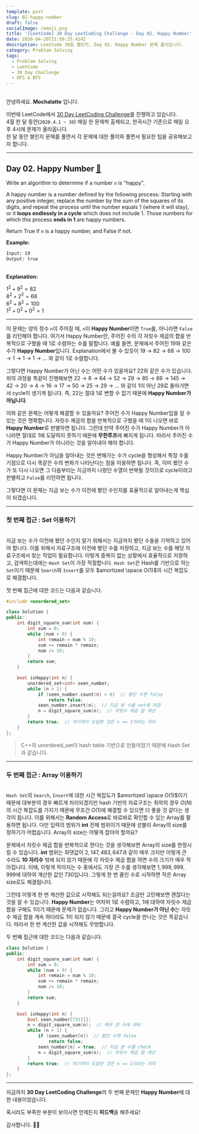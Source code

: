 ```yaml
---
template: post
slug: 02-happy-number
draft: false
socialImage: /emoji.png
title: '[LeetCode] 30 Day LeetCoding Challenge - Day 02. Happy Number'
date: 2020-04-20T21:50:25.424Z
description: LeetCode 30일 챌린지, Day 02. Happy Number 문제 풀이입니다.
category: Problem Solving
tags:
  - Problem Solving
  - LeetCode
  - 30 Day Challenge
  - DFS & BFS
---
```


\
안녕하세요. **Mochalatte** 입니다.

이번에 LeetCode에서 [30 Day LeetCoding Challenge](https://leetcode.com/explore/featured/card/30-day-leetcoding-challenge/)를 진행하고 있습니다.\
4월 한 달 동안(`2020.4.1 ~ 30`) 매일 한 문제씩 출제되고, 한국시간 기준으로 매일 오후 4시에 문제가 올라옵니다.\
한 달 동안 챌린지 문제를 풀면서 각 문제에 대한 풀이와 풀면서 필요한 팁을 공유해보고자 합니다.

---

## Day 02. Happy Number [🔗](https://leetcode.com/explore/featured/card/30-day-leetcoding-challenge/528/week-1/3284/)

Write an algorithm to determine if a number `n` is "happy".

A happy number is a number defined by the following process: Starting with any positive integer, replace the number by the sum of the squares of its digits, and repeat the process until the number equals 1 (where it will stay), or it **loops endlessly in a cycle** which does not include 1. Those numbers for which this process **ends in 1** are happy numbers.

Return True if `n` is a happy number, and False if not.

**Example:**

```bash
Input: 19
Output: true
```

\
**Explanation:**

$1^2 + 9^2 = 82$\
$8^2 + 2^2 = 68$\
$6^2 + 8^2 = 100$\
$1^2 + 0^2 + 0^2 = 1$

---

이 문제는 양의 정수 `n`이 주어질 때, `n`이 **Happy Number**이면 `True`를, 아니라면 `False`를 리턴해야 합니다. 여기서 Happy Number란, 주어진 수의 각 자릿수 제곱의 합을 반복적으로 구했을 때 $1$로 수렴하는 수를 말합니다. 예를 들면, 문제에서 주어진 $19$와 같은 수가 **Happy Number**입니다. Explanation에서 볼 수 있듯이 $19$ → $82$ → $68$ → $100$ → $1$ → $1$ → $1$ → ... 와 같이 $1$로 수렴합니다.

그렇다면 Happy Number가 아닌 수는 어떤 수가 있을까요? $22$와 같은 수가 있습니다. 위의 과정을 똑같이 진행해보면 $22$ → $8$ → $64$ → $52$ → $29$ → $85$ → $89$ → $145$ → $42$ → $20$ → $4$ → $16$ → $17$ → $50$ → $25$ → $29$ → ... 와 같이 $1$이 아닌 $29$로 돌아가면서 cycle이 생기게 됩니다. 즉, $22$는 절대 $1$로 변할 수 없기 때문에 **Happy Number가 아닙니다**.

이와 같은 문제는 어떻게 해결할 수 있을까요? 주어진 수가 Happy Number임을 알 수 있는 것은 명확합니다. 자릿수 제곱의 합을 반복적으로 구했을 때 $1$이 나오면 바로 **Happy Number**로 판별하면 됩니다. 그런데 만약 주어진 수가 Happy Number가 아니라면 절대로 $1$에 도달하지 못하기 때문에 **무한루프**에 빠지게 됩니다. 따라서 주어진 수가 Happy Number가 아니라는 것을 알아내야 해야 합니다.

Happy Number가 아님을 알아내는 것은 변해가는 수가 cycle을 형성해서 특정 수를 기점으로 다시 똑같은 수의 변화가 나타난다는 점을 이용하면 됩니다. 즉, 이미 봤던 수가 또 다시 나오면 그 다음부터는 지금까지 나왔던 수열이 반복될 것이므로 cycle이라고 판별하고 `False`를 리턴하면 됩니다.

그렇다면 이 문제는 지금 보는 수가 이전에 봤던 수인지를 효율적으로 알아내는게 핵심이 되겠습니다.

---

### 첫 번째 접근 : Set 이용하기

\
지금 보는 수가 이전에 봤던 수인지 알기 위해서는 지금까지 봤던 수들을 기억하고 있어야 합니다. 이를 위해서 자료구조에 이전에 봤던 수를 저장하고, 지금 보는 수를 해당 자료구조에서 찾는 작업이 필요합니다. 이렇게 중복이 없는 상황에서 효율적으로 저장하고, 검색하는데에는 `Hash Set`이 가장 적절합니다. `Hash Set`은 Hash를 기반으로 하는 `Set`이기 때문에 `Search`와 `Insert`를 모두 $amortized \space O(1)$의 시간 복잡도로 해결합니다.

첫 번째 접근에 대한 코드는 다음과 같습니다.

```cpp
#include <unordered_set>

class Solution {
public:
    int digit_square_sum(int num) {
        int sum = 0;
        while (num > 0) {
            int remain = num % 10;
            sum += remain * remain;
            num /= 10;
        }
        return sum;
    }

    bool isHappy(int n) {
        unordered_set<int> seen_number;
        while (n > 1) {
            if (seen_number.count(n) > 0)  // 봤던 수면 false
                return false;
            seen_number.insert(n);  // 지금 본 수를 set에 저장
            n = digit_square_sum(n);  // 자릿수 제곱 합 계산
        }
        return true;  // 여기까지 도달한 것은 n == 1이라는 의미
    }
};
```

> C++의 unordered_set이 hash table 기반으로 만들어졌기 때문에 Hash Set과 같습니다.

---

### 두 번째 접근 : Array 이용하기

\
`Hash Set`의 `Search`, `Insert`에 대한 시간 복잡도가 $amortized \space O(1)$이기 때문에 대부분의 경우 빠르게 처리되겠지만 hash 기반의 자료구조는 최악의 경우 $O(N)$의 시간 복잡도를 가지기 때문에 무조건 $O(1)$에 해결할 수 있으면 더 좋을 것 같다는 생각이 듭니다. 이를 위해서는 **Random Access**로 바로바로 확인할 수 있는 Array를 활용하면 됩니다. 다만 입력의 범위가 **int** 전체 범위이기 때문에 섣불리 Array의 size를 정하기가 어렵습니다. Array의 size는 어떻게 잡아야 할까요?

문제에서 자릿수 제곱 합을 반복적으로 한다는 것을 생각해보면 Array의 size를 한정시킬 수 있습니다. **int** 범위는 최댓값이 $2,147,483,647$과 같이 매우 크지만 이렇게 큰 수라도 **10 자리수** 밖에 되지 않기 때문에 각 자릿수 제곱 합을 하면 수의 크기가 매우 작아집니다. 이때, 이렇게 작아지는 수 중에서도 가장 큰 수를 생각해보면 $1,999,999,999$에 대하여 계산한 값인 $730$입니다. 그렇게 한 번 줄인 수로 시작하면 작은 Array size로도 해결됩니다.

그런데 이렇게 한 번 계산한 값으로 시작해도 되는걸까요? 조금만 고민해보면 괜찮다는 것을 알 수 있습니다. **Happy Number**는 어차피 $1$로 수렴하고, $1$에 대하여 자릿수 제곱 합을 구해도 $1$이기 때문에 문제가 없습니다. 그리고 **Happy Number가 아닌 수**는 자릿수 제곱 합을 계속 하더라도 $1$이 되지 않기 때문에 결국 cycle을 만나는 것은 똑같습니다. 따라서 한 번 계산한 값을 시작해도 무방합니다.

두 번째 접근에 대한 코드는 다음과 같습니다.

```cpp
class Solution {
public:
    int digit_square_sum(int num) {
        int sum = 0;
        while (num > 0) {
            int remain = num % 10;
            sum += remain * remain;
            num /= 10;
        }
        return sum;
    }

    bool isHappy(int n) {
        bool seen_number[731]{};
        n = digit_square_sum(n);  // 매우 큰 수에 대비
        while (n > 1) {
            if (seen_number[n])  // 봤던 수면 false
                return false;
            seen_number[n] = true;  // 지금 본 수를 check
            n = digit_square_sum(n);  // 자릿수 제곱 합 계산
        }
        return true;  // 여기까지 도달한 것은 n == 1이라는 의미
    }
};
```

---

지금까지 **30 Day LeetCoding Challenge**의 두 번째 문제인 **Happy Number**에 대한 내용이었습니다.

혹시라도 부족한 부분이 보이시면 언제든지 **피드백**을 해주세요!

감사합니다. 🙇🏻‍
